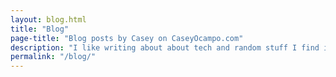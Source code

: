 ```yaml
---
layout: blog.html
title: "Blog"
page-title: "Blog posts by Casey on CaseyOcampo.com"
description: "I like writing about about tech and random stuff I find interesting, mostly stuff I learned from my hobbies (running, biking, working on my car - stuff like that). I also take some time every month to write about <a href='/now/'>what I'm up to right now</a>."
permalink: "/blog/"
---
```

